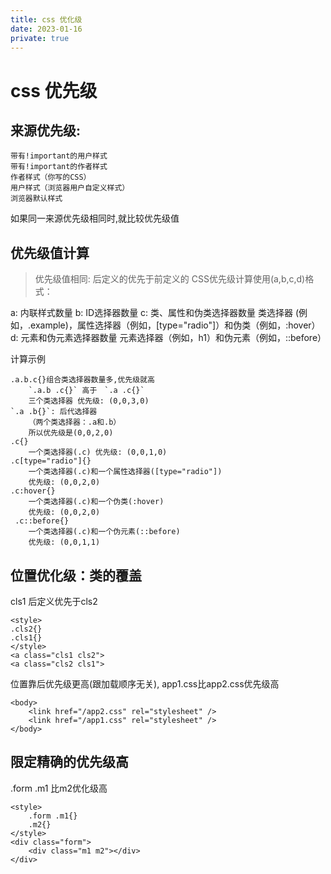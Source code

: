 ```yaml
---
title: css 优化级
date: 2023-01-16
private: true
---
```

# css 优先级
## 来源优先级:

    带有!important的用户样式
    带有!important的作者样式
    作者样式（你写的CSS）
    用户样式（浏览器用户自定义样式）
    浏览器默认样式

如果同一来源优先级相同时,就比较优先级值

## 优先级值计算
> 优先级值相同: 后定义的优先于前定义的
CSS优先级计算使用(a,b,c,d)格式：

a: 内联样式数量
b: ID选择器数量
c: 类、属性和伪类选择器数量
    类选择器 (例如，.example)，属性选择器（例如，[type="radio"]）和伪类（例如，:hover）
d: 元素和伪元素选择器数量
    元素选择器（例如，h1）和伪元素（例如，::before）

计算示例

    .a.b.c{}组合类选择器数量多,优先级就高
        `.a.b .c{}` 高于　`.a .c{}` 
        三个类选择器 优先级: (0,0,3,0)
    `.a .b{}`: 后代选择器
        （两个类选择器：.a和.b）
        所以优先级是(0,0,2,0)
    .c{}
        一个类选择器(.c) 优先级: (0,0,1,0)
    .c[type="radio"]{}
        一个类选择器(.c)和一个属性选择器([type="radio"])
        优先级: (0,0,2,0)
    .c:hover{}
        一个类选择器(.c)和一个伪类(:hover)
        优先级: (0,0,2,0)
     .c::before{}
        一个类选择器(.c)和一个伪元素(::before)
        优先级: (0,0,1,1)

    
## 位置优化级：类的覆盖
cls1 后定义优先于cls2

    <style>
    .cls2{}
    .cls1{}
    </style>
    <a class="cls1 cls2">
    <a class="cls2 cls1">

位置靠后优先级更高(跟加载顺序无关), app1.css比app2.css优先级高

    <body>
        <link href="/app2.css" rel="stylesheet" />
        <link href="/app1.css" rel="stylesheet" />
    </body>

## 限定精确的优先级高
.form .m1 比m2优化级高

    <style>
        .form .m1{}
        .m2{}
    </style>
    <div class="form">
        <div class="m1 m2"></div>
    </div>
